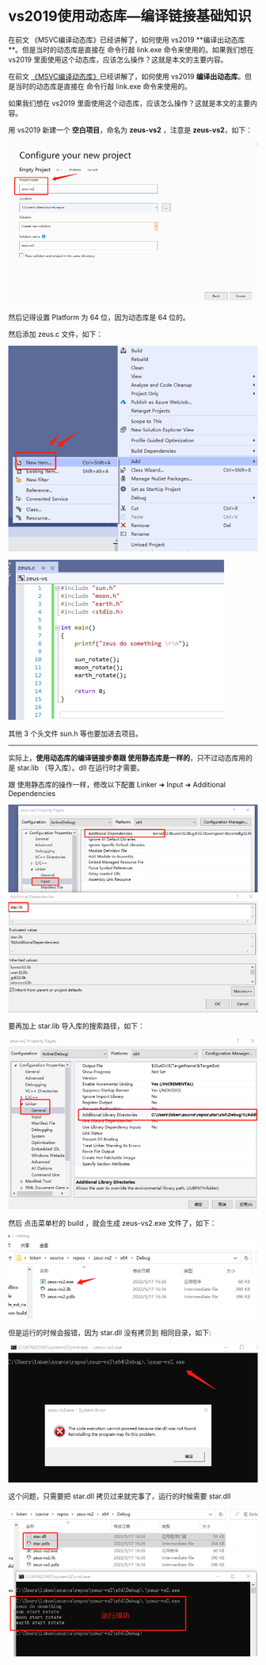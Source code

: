 # vs2019使用动态库—编译链接基础知识

<div id="meta-description---">在前文 《MSVC编译动态库》已经讲解了，如何使用 vs2019 **编译出动态库**。但是当时的动态库是直接在 命令行敲 link.exe 命令来使用的。如果我们想在 vs2019 里面使用这个动态库，应该怎么操作？这就是本文的主要内容。</div>

在前文 [《MSVC编译动态库》](https://ffmpeg.xianwaizhiyin.net/base-compile/msvc-shared.html)已经讲解了，如何使用 vs2019 **编译出动态库**。但是当时的动态库是直接在 命令行敲 link.exe 命令来使用的。

如果我们想在 vs2019 里面使用这个动态库，应该怎么操作？这就是本文的主要内容。

用 vs2019 新建一个 **空白项目**，命名为 **zeus-vs2** ，注意是 **zeus-vs2**，如下：

![vs2019-shared-1-1](vs2019-shared\vs2019-shared-1-1.png)

然后记得设置 Platform 为 64 位，因为动态库是 64 位的。

然后添加 zeus.c 文件，如下：

![vs2019-static-1-2](vs2019-static\vs2019-static-1-2.png)

![vs2019-static-1-3](vs2019-static\vs2019-static-1-3.png)

其他 3 个头文件 sun.h 等也要加进去项目。



------

实际上，**使用动态库的编译链接步奏跟 使用静态库是一样的**，只不过动态库用的是 star.lib （导入库）。dll 在运行时才需要。

跟 使用静态库的操作一样，修改以下配置 Linker ➜ Input ➜ Additional Dependencies 

![vs2019-shared-1-2](vs2019-shared\vs2019-shared-1-2.png)

要再加上 star.lib 导入库的搜索路径，如下：

![vs2019-shared-1-3](vs2019-shared\vs2019-shared-1-3.png)

然后 点击菜单栏的 build ，就会生成 zeus-vs2.exe 文件了，如下：

![vs2019-shared-1-4](vs2019-shared\vs2019-shared-1-4.png)

但是运行的时候会报错，因为 star.dll 没有拷贝到 相同目录，如下:

![vs2019-shared-1-5](vs2019-shared\vs2019-shared-1-5.png)

这个问题，只需要把 star.dll 拷贝过来就完事了，运行的时候需要 star.dll

![vs2019-shared-1-6](vs2019-shared\vs2019-shared-1-6.png)
